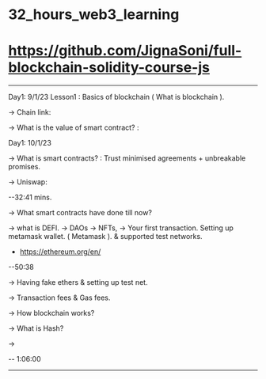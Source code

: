 # 32_hours_web3_learning
# https://github.com/JignaSoni/full-blockchain-solidity-course-js 
---------------
Day1: 9/1/23
Lesson1 : Basics of blockchain ( What is blockchain ).

-> Chain link: 

-> What is the value of smart contract? : 


Day1: 10/1/23

-> What is smart contracts? : Trust minimised agreements + unbreakable promises.

-> Uniswap: 

--32:41 mins.

-> What smart contracts have done till now?

-> what is DEFI.
-> DAOs
-> NFTs,
-> Your first transaction.
  Setting up metamask wallet. ( Metamask ). & supported test networks.
  
  * https://ethereum.org/en/ 
  
--50:38


-> Having fake ethers & setting up test net.

-> Transaction fees & Gas fees.

-> How blockchain works?

-> What is Hash?

-> 


-- 1:06:00


---------------

